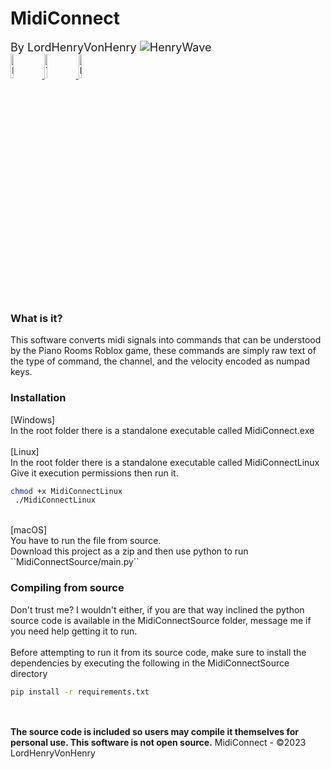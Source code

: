 <h1>
MidiConnect
</h1>
<font size=4">
By LordHenryVonHenry <img src="https://cdn.discordapp.com/emojis/904830318509424702.gif" alt="HenryWave">
</font>

<div id="badges">
  <a href="https://www.roblox.com/users/16129523/profile">
    <img src="https://i.imgur.com/djS4d4s.png" width="10%" alt="Roblox Badge"/>
  </a>
  <a href="https://www.youtube.com/channel/UCGQW2KuCXI6Mn8OvqegtGfQ">
    <img src="https://i.imgur.com/1d0rFXB.png" width="10%" alt="Youtube Badge"/>
  </a>
    <a href="https://discord.com/invite/FcNp9KW">
    <img src="https://i.imgur.com/zaiYuXt.png" width="10%" alt="Discord Badge"/>
  </a>
</div>

<h3>
What is it?
</h3>
This software converts midi signals into commands that can be understood by the Piano Rooms Roblox game, these commands are simply raw text of the type of command, the channel, and the velocity encoded as numpad keys.
<h3>
Installation
</h3>
[Windows]<br>
In the root folder there is a standalone executable called MidiConnect.exe
<br><br>
[Linux]<br>
In the root folder there is a standalone executable called MidiConnectLinux<br>
Give it execution permissions then run it.

```bash
chmod +x MidiConnectLinux
 ./MidiConnectLinux
```

<br>
[macOS]<br>
You have to run the file from source.<br>
Download this project as a zip and then use python to run ``MidiConnectSource/main.py``

<h3>
Compiling from source
</h3>
Don't trust me? I wouldn't either, if you are that way inclined the python source code is available in the MidiConnectSource folder, message me if you need help getting it to run.
<br><br>
Before attempting to run it from its source code, make sure to install the dependencies by executing the
following in the MidiConnectSource directory

```bash
pip install -r requirements.txt
```

<br><br>
<b>The source code is included so users may compile it themselves for personal use. This software is not open source.</b>
MidiConnect - ©2023 LordHenryVonHenry



